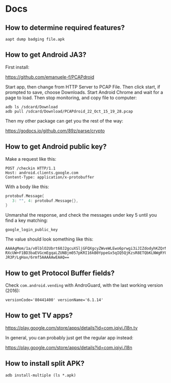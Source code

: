 # Docs

## How to determine required features?

~~~
aapt dump badging file.apk
~~~

## How to get Android JA3?

First install:

https://github.com/emanuele-f/PCAPdroid

Start app, then change from HTTP Server to PCAP File. Then click start, if
prompted to save, choose Downloads. Start Android Chrome and wait for a page to
load. Then stop monitoring, and copy file to computer:

~~~
adb ls /sdcard/Download
adb pull /sdcard/Download/PCAPdroid_22_Oct_15_19_28.pcap
~~~

Then my other package can get you the rest of the way:

https://godocs.io/github.com/89z/parse/crypto

## How to get Android public key?

Make a request like this:

~~~
POST /checkin HTTP/1.1
Host: android.clients.google.com
Content-Type: application/x-protobuffer
~~~

With a body like this:

~~~go
protobuf.Message{
   3: "", 4: protobuf.Message{},
}
~~~

Unmarshal the response, and check the messages under key 5 until you find a key
matching:

~~~
google_login_public_key
~~~

The value should look something like this:

~~~
AAAAgMom/1a/v0lblO2Ubrt60J2gcuXSljGFQXgcyZWveWLEwo6prwgi3iJIZdodyhKZQrNWp5nKJ3sr
RXcUW+F1BD3baEVGcmEgqaLZUNBjm057pKRI16kB0YppeGx5qIQ5QjKzsR8ETQbKLNWgRY0QRNVz34kM
JR3P/LgHax/6rmf5AAAAAwEAAQ==
~~~

## How to get Protocol Buffer fields?

Check `com.android.vending` with AndroGuard, with the last working version
(2016):

~~~
versionCode='80441400' versionName='6.1.14'
~~~

## How to get TV apps?

https://play.google.com/store/apps/details?id=com.iqiyi.i18n.tv

In general, you can probably just get the regular app instead:

https://play.google.com/store/apps/details?id=com.iqiyi.i18n

## How to install split APK?

~~~
adb install-multiple (ls *.apk)
~~~
